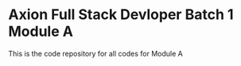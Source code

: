 # Axion Full Stack Devloper Batch 1 Module A
 This is the code repository for all codes for Module A
